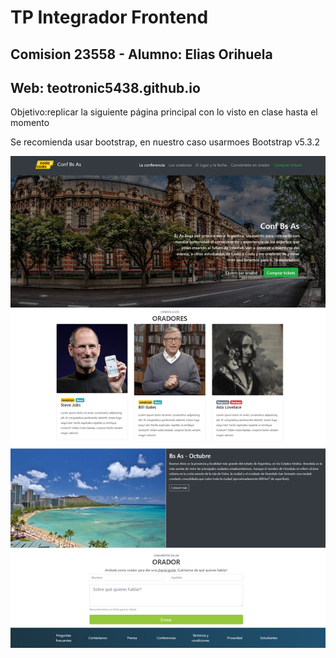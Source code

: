 # TP Integrador Frontend

## Comision 23558 - Alumno: Elias Orihuela

## Web: teotronic5438.github.io

<p>Objetivo:replicar la siguiente página principal con lo visto en clase hasta el momento</p>
<p>Se recomienda usar bootstrap, en nuestro caso usarmoes Bootstrap v5.3.2</p>

<img src="./img/final_front_2021.jpg" />